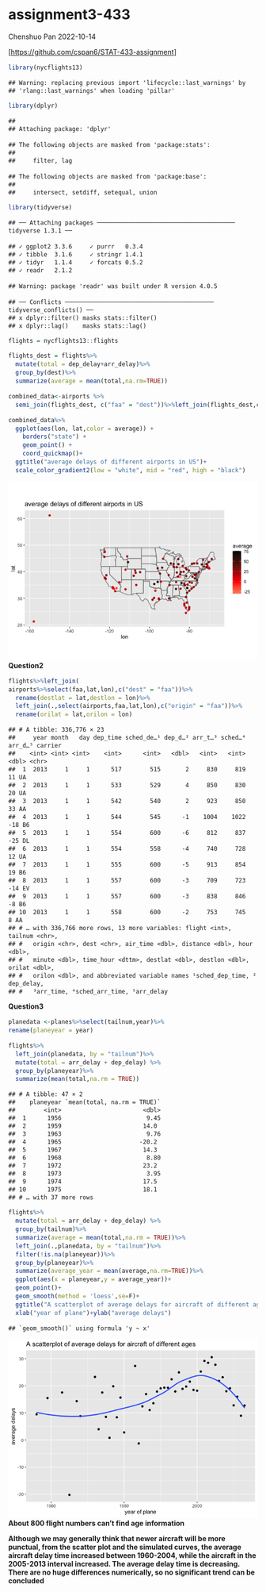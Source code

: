 assignment3-433
================
Chenshuo Pan
2022-10-14

\[<https://github.com/cspan6/STAT-433-assignment>\]

``` r
library(nycflights13)
```

    ## Warning: replacing previous import 'lifecycle::last_warnings' by
    ## 'rlang::last_warnings' when loading 'pillar'

``` r
library(dplyr)
```

    ## 
    ## Attaching package: 'dplyr'

    ## The following objects are masked from 'package:stats':
    ## 
    ##     filter, lag

    ## The following objects are masked from 'package:base':
    ## 
    ##     intersect, setdiff, setequal, union

``` r
library(tidyverse)
```

    ## ── Attaching packages ─────────────────────────────────────── tidyverse 1.3.1 ──

    ## ✓ ggplot2 3.3.6     ✓ purrr   0.3.4
    ## ✓ tibble  3.1.6     ✓ stringr 1.4.1
    ## ✓ tidyr   1.1.4     ✓ forcats 0.5.2
    ## ✓ readr   2.1.2

    ## Warning: package 'readr' was built under R version 4.0.5

    ## ── Conflicts ────────────────────────────────────────── tidyverse_conflicts() ──
    ## x dplyr::filter() masks stats::filter()
    ## x dplyr::lag()    masks stats::lag()

``` r
flights = nycflights13::flights
```

``` r
flights_dest = flights%>%
  mutate(total = dep_delay+arr_delay)%>%
  group_by(dest)%>%
  summarize(average = mean(total,na.rm=TRUE))
```

``` r
combined_data<-airports %>%
  semi_join(flights_dest, c("faa" = "dest"))%>%left_join(flights_dest,c("faa" = "dest"))
```

``` r
combined_data%>%
  ggplot(aes(lon, lat,color = average)) +
    borders("state") +
    geom_point() +
    coord_quickmap()+
  ggtitle("average delays of different airports in US")+
  scale_color_gradient2(low = "white", mid = "red", high = "black")
```

![](homework3-433_files/figure-gfm/unnamed-chunk-5-1.png)<!-- -->
**Question2**

``` r
flights%>%left_join(
airports%>%select(faa,lat,lon),c("dest" = "faa"))%>%
  rename(destlat = lat,destlon = lon)%>%
  left_join(.,select(airports,faa,lat,lon),c("origin" = "faa"))%>%
  rename(orilat = lat,orilon = lon)
```

    ## # A tibble: 336,776 × 23
    ##     year month   day dep_time sched_de…¹ dep_d…² arr_t…³ sched…⁴ arr_d…⁵ carrier
    ##    <int> <int> <int>    <int>      <int>   <dbl>   <int>   <int>   <dbl> <chr>  
    ##  1  2013     1     1      517        515       2     830     819      11 UA     
    ##  2  2013     1     1      533        529       4     850     830      20 UA     
    ##  3  2013     1     1      542        540       2     923     850      33 AA     
    ##  4  2013     1     1      544        545      -1    1004    1022     -18 B6     
    ##  5  2013     1     1      554        600      -6     812     837     -25 DL     
    ##  6  2013     1     1      554        558      -4     740     728      12 UA     
    ##  7  2013     1     1      555        600      -5     913     854      19 B6     
    ##  8  2013     1     1      557        600      -3     709     723     -14 EV     
    ##  9  2013     1     1      557        600      -3     838     846      -8 B6     
    ## 10  2013     1     1      558        600      -2     753     745       8 AA     
    ## # … with 336,766 more rows, 13 more variables: flight <int>, tailnum <chr>,
    ## #   origin <chr>, dest <chr>, air_time <dbl>, distance <dbl>, hour <dbl>,
    ## #   minute <dbl>, time_hour <dttm>, destlat <dbl>, destlon <dbl>, orilat <dbl>,
    ## #   orilon <dbl>, and abbreviated variable names ¹​sched_dep_time, ²​dep_delay,
    ## #   ³​arr_time, ⁴​sched_arr_time, ⁵​arr_delay

**Question3**

``` r
planedata <-planes%>%select(tailnum,year)%>%
rename(planeyear = year)
```

``` r
flights%>%
  left_join(planedata, by = "tailnum")%>% 
  mutate(total = arr_delay + dep_delay) %>%
  group_by(planeyear)%>%
  summarize(mean(total,na.rm = TRUE))
```

    ## # A tibble: 47 × 2
    ##    planeyear `mean(total, na.rm = TRUE)`
    ##        <int>                       <dbl>
    ##  1      1956                        9.45
    ##  2      1959                       14.0 
    ##  3      1963                        9.76
    ##  4      1965                      -20.2 
    ##  5      1967                       14.3 
    ##  6      1968                        8.80
    ##  7      1972                       23.2 
    ##  8      1973                        3.95
    ##  9      1974                       17.5 
    ## 10      1975                       18.1 
    ## # … with 37 more rows

``` r
flights%>%
  mutate(total = arr_delay + dep_delay) %>%
  group_by(tailnum)%>%
  summarize(average = mean(total,na.rm = TRUE))%>%
  left_join(.,planedata, by = "tailnum")%>% 
  filter(!is.na(planeyear))%>%
  group_by(planeyear)%>%
  summarize(average_year = mean(average,na.rm=TRUE))%>%
  ggplot(aes(x = planeyear,y = average_year))+
  geom_point()+
  geom_smooth(method = 'loess',se=F)+
  ggtitle("A scatterplot of average delays for aircraft of different ages")+
  xlab("year of plane")+ylab("average delays")
```

    ## `geom_smooth()` using formula 'y ~ x'

![](homework3-433_files/figure-gfm/unnamed-chunk-9-1.png)<!-- -->
**About 800 flight numbers can’t find age information**

**Although we may generally think that newer aircraft will be more
punctual, from the scatter plot and the simulated curves, the average
aircraft delay time increased between 1960-2004, while the aircraft in
the 2005-2013 interval increased. The average delay time is decreasing.
There are no huge differences numerically, so no significant trend can
be concluded**
